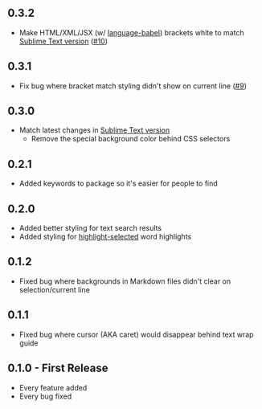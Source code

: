 ## 0.3.2
* Make HTML/XML/JSX (w/ [language-babel](https://atom.io/packages/language-babel)) brackets white to match [Sublime Text version](https://github.com/wesbos/cobalt2) ([#10](https://github.com/wesbos/cobalt2-atom/issues/10))

## 0.3.1
* Fix bug where bracket match styling didn't show on current line ([#9](https://github.com/wesbos/cobalt2-atom/issues/9))

## 0.3.0
* Match latest changes in [Sublime Text version](https://github.com/wesbos/cobalt2)
  * Remove the special background color behind CSS selectors

## 0.2.1
* Added keywords to package so it's easier for people to find

## 0.2.0
* Added better styling for text search results
* Added styling for [highlight-selected](https://atom.io/packages/highlight-selected) word highlights

## 0.1.2
* Fixed bug where backgrounds in Markdown files didn't clear on selection/current line

## 0.1.1
* Fixed bug where cursor (AKA caret) would disappear behind text wrap guide

## 0.1.0 - First Release
* Every feature added
* Every bug fixed
